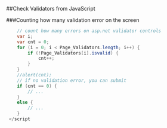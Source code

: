 
##Check Validators from JavaScript

###Counting how many validation error on the screen
```csharp
 	// count how many errors on asp.net validator controls
 	var i;
 	var cnt = 0;
 	for (i = 0; i < Page_Validators.length; i++) {
 		if (!Page_Validators[i].isvalid) {
 			cnt++;
 		}
 	}
 	//alert(cnt);
 	// if no validation error, you can submit
 	if (cnt == 0) {
 		// ...
 	}
 	else {
 		// ...
 	}   
 </script
 ```



